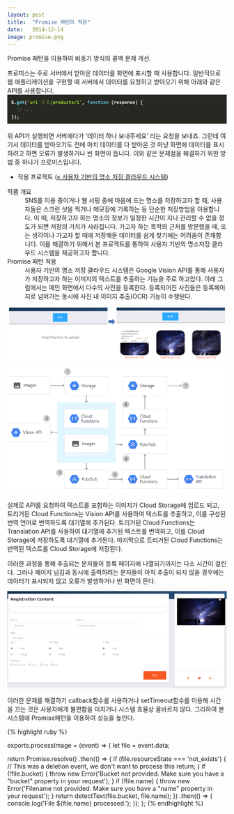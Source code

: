```yaml
---
layout: post
title:  "Promise 패턴의 적용"
date:   2014-12-14
image: promise.png
---
```


<p><span class="dropcap">P</span>romise 패턴을 이용하여 비동기 방식의 콜백 문제 개선. </p>

프로미스는 주로 서버에서 받아온 데이터를 화면에 표시할 때 사용합니다. 일반적으로 웹 애플리케이션을 구현할 때 서버에서 데이터를 요청하고 받아오기 위해 아래와 같은 API를 사용합니다.
<img src="/assets/img/promise1.png" alt="" >

위 API가 실행되면 서버에다가 ‘데이터 하나 보내주세요’ 라는 요청을 보내죠. 그런데 여기서 데이터를 받아오기도 전에 마치 데이터를 다 받아온 것 마냥 화면에 데이터를 표시하려고 하면 오류가 발생하거나 빈 화면이 뜹니다. 이와 같은 문제점을 해결하기 위한 방법 중 하나가 프로미스입니다.

* 적용 프로젝트 (<a href="/blog/example-post-formatting/"><span>«&nbsp;사용자 기반의 명소 저장 클라우드 시스템</span></a>)

<dl>
<dt>작품 개요</dt>
<dd>SNS를 이용 중이거나 웹 서핑 중에 마음에 드는 명소를 저장하고자 할 때, 사용자들은 스크린 샷을 찍거나 메모장에 기록하는 등 단순한 저장방법을 이용합니다. 이 때, 저장하고자 하는 명소의 정보가 일정한 시간이 지나 관리할 수 없을 정도가 되면 저장의 가치가 사라집니다. 가고자 하는 목적의 근처를 방문했을 때, 또는 생각이나 가고자 할 때에 저장해둔 데이터를 쉽게 찾기에는 어려움이 존재합니다. 이를 해결하기 위해서 본 프로젝트를 통하여 사용자 기반의 명소저장 클라우드 시스템을 제공하고자 합니다.</dd>

<dt>Promise 패턴 적용</dt>
<dd>사용자 기반의 명소 저장 클라우드 시스템은 Google Vision API를 통해 사용자가 저장하고자 하는 이미지의 텍스트를 추출하는 기능을 주로 하고있다. 아래 그림에서는 메인 화면에서 다수의 사진을 등록한다. 등록되어진 사진들은 등록페이지로 넘어가는 동시에 사진 내 이미지 추출(OCR) 기능이 수행된다.</dd>
</dl>

<img src="/assets/img/si.PNG" alt="" style="width:660px;">
<img src="/assets/img/tutorial.PNG" alt="" style="width:660px;">

실제로 API를 요청하여 텍스트를 포험하는 이미지가 Cloud Storage에 업로드 되고, 트리거된 Cloud Functions는 Vision API를 사용하여 텍스트를 추출하고, 이를 구성된 번역 언어로 번역하도록 대기열에 추가된다.
트리거된 Cloud Functions는 Translation API를 사용하여 대기열에 추가된 텍스트를 번역하고, 이를 Cloud Storage에 저장하도록 대기열에 추가된다. 마지막으로 트리거된 Cloud Functions는 번역된 텍스트를 Cloud Storage에 저장된다.

이러한 과정을 통해 추출되는 문자들이 등록 페이지에 나열되기까지는 다소 시간이 걸린다. 그러나 페이지 넘김과 동시에 출력하려는 문자들이 아직 추출이 되지 않을 경우에는 데이터가 표시되지 않고 오류가 발생하거나 빈 화면이 뜬다.

<img src="/assets/img/si2.png" alt="" style="width:660px;">

이러한 문제를 해결하기 callback함수를 사용하거나 setTimeout함수를 이용해 시간을 끄는 것은 사용자에게 불편함을 미치거나 시스템 효율상 올바르지 않다. 그리하여 본 시스템에 Promise패턴을 이용하여 성능을 높인다.

{% highlight ruby %}

exports.processImage = (event) => {
  let file = event.data;

  return Promise.resolve()
    .then(() => {
      if (file.resourceState === 'not_exists') {
        // This was a deletion event, we don't want to process this
        return;
      }
      if (!file.bucket) {
        throw new Error('Bucket not provided. Make sure you have a "bucket" property in your request');
      }
      if (!file.name) {
        throw new Error('Filename not provided. Make sure you have a "name" property in your request');
      }
      return detectText(file.bucket, file.name);
    })
    .then(() => {
      console.log('File ${file.name} processed.');
    });
};
{% endhighlight %}
